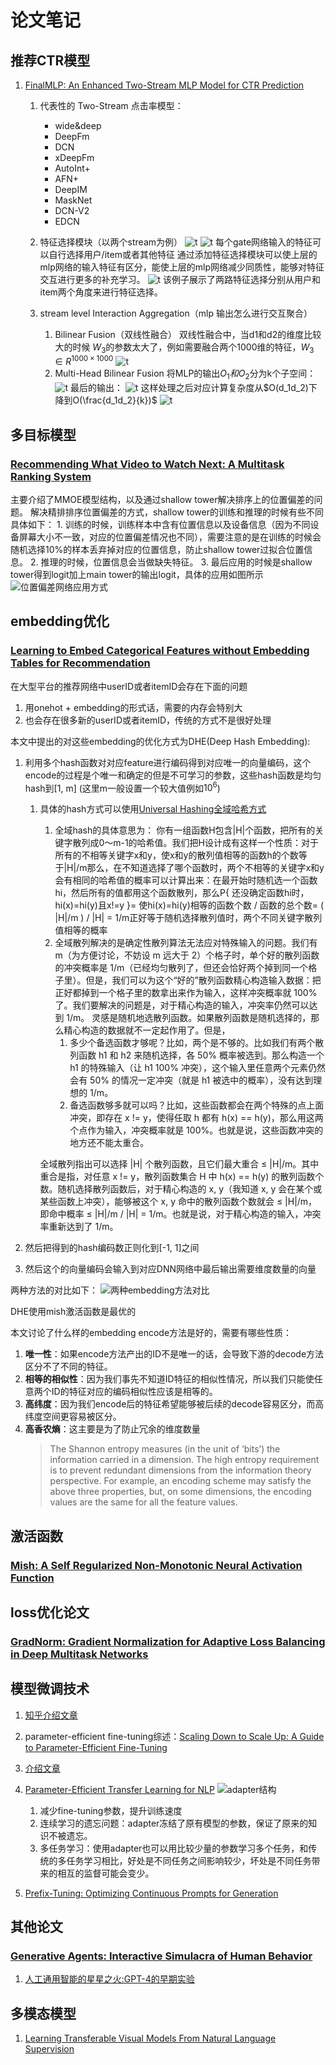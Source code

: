# 论文笔记

## 推荐CTR模型

1. [FinalMLP: An Enhanced Two-Stream MLP Model for CTR Prediction](./%E6%8E%A8%E8%8D%90CTR%E6%A8%A1%E5%9E%8B/FinalMLP-%20An%20Enhanced%20Two-Stream%20MLP%20Model%20for%20CTR%20Prediction.pdf)
   1. 代表性的 Two-Stream 点击率模型：
      * wide&deep
      * DeepFm
      * DCN
      * xDeepFm
      * AutoInt+
      * AFN+
      * DeepIM
      * MaskNet
      * DCN-V2
      * EDCN

   2. 特征选择模块（以两个stream为例）
   ![t](2023-04-25-15-13-37.png)
   ![t](2023-04-25-15-14-33.png)
   每个gate网络输入的特征可以自行选择用户/item或者其他特征
   通过添加特征选择模块可以使上层的mlp网络的输入特征有区分，能使上层的mlp网络减少同质性，能够对特征交互进行更多的补充学习。
   ![t](2023-04-25-15-21-00.png)
   该例子展示了两路特征选择分别从用户和item两个角度来进行特征选择。
   3. stream level Interaction Aggregation（mlp 输出怎么进行交互聚合）
      1. Bilinear Fusion（双线性融合）
      双线性融合中，当d1和d2的维度比较大的时候 $W_3$的参数太大了，例如需要融合两个1000维的特征，$W_3\in R^{1000 \times 1000}$
      ![t](2023-04-25-15-27-07.png)
      2. Multi-Head Bilinear Fusion
      将MLP的输出$O_1和O_2$分为k个子空间：
      ![t](2023-04-25-15-48-37.png)
      最后的输出：
      ![t](2023-04-25-15-49-42.png)
      这样处理之后对应计算复杂度从$O(d_1d_2)下降到O(\frac{d_1d_2}{k})$
      ![t](2023-04-25-15-54-02.png)

## 多目标模型

### [Recommending What Video to Watch Next: A Multitask Ranking System](./%E5%A4%9A%E7%9B%AE%E6%A0%87/Zhao%20%E7%AD%89%20-%202019%20-%20Recommending%20what%20video%20to%20watch%20next%20a%20multitask.pdf)

主要介绍了MMOE模型结构，以及通过shallow tower解决排序上的位置偏差的问题。
解决精排排序位置偏差的方式，shallow tower的训练和推理的时候有些不同具体如下：
    1. 训练的时候，训练样本中含有位置信息以及设备信息（因为不同设备屏幕大小不一致，对应的位置偏差情况也不同），需要注意的是在训练的时候会随机选择10%的样本丢弃掉对应的位置信息，防止shallow tower过拟合位置信息。
    2. 推理的时候，位置信息会当做缺失特征。
    3. 最后应用的时候是shallow tower得到logit加上main tower的输出logit，具体的应用如图所示
    ![位置偏差网络应用方式](2023-04-11-11-10-58.png)

## embedding优化

### [Learning to Embed Categorical Features without Embedding Tables for Recommendation](./embedding%E4%BC%98%E5%8C%96/Learning%20to%20Embed%20Categorical%20Features%20without%20Embedding%20Tables%20for%20Recommendation.pdf)

在大型平台的推荐网络中userID或者itemID会存在下面的问题

1. 用onehot + embedding的形式话，需要的内存会特别大
2. 也会存在很多新的userID或者itemID，传统的方式不是很好处理

本文中提出的对这些embedding的优化方式为DHE(Deep Hash Embedding):

1. 利用多个hash函数对对应feature进行编码得到对应唯一的向量编码，这个encode的过程是个唯一和确定的但是不可学习的参数，这些hash函数是均匀hash到[1, m] (这里m一般设置一个较大值例如$10^6$)
   1. 具体的hash方式可以使用[Universal Hashing全域哈希方式](./embedding%E4%BC%98%E5%8C%96/Universal%20Classes%20of%20Hash%20Functions(extended%20abstract).pdf)
      1. 全域hash的具体意思为：
      你有一组函数H包含|H|个函数，把所有的关键字散列成0～m-1的哈希值。我们把H设计成有这样一个性质：对于所有的不相等关键字x和y，使x和y的散列值相等的函数h的个数等于|H|/m那么，在不知道选择了哪个函数时，两个不相等的关键字x和y会有相同的哈希值的概率可以计算出来：在最开始时随机选一个函数hi，然后所有的值都用这个函数散列，那么P{  还没确定函数hi时，hi(x)=hi(y)且x!=y  }= 使hi(x)=hi(y)相等的函数个数 / 函数的总个数= ( |H|/m ) / |H| = 1/m正好等于随机选择散列值时，两个不同关键字散列值相等的概率
      2. 全域散列解决的是确定性散列算法无法应对特殊输入的问题。我们有 m（为方便讨论，不妨设 m 远大于 2）个格子时，单个好的散列函数的冲突概率是 1/m（已经均匀散列了，但还会恰好两个掉到同一个格子里）。但是，我们可以为这个“好的”散列函数精心构造输入数据：把正好都掉到一个格子里的数拿出来作为输入，这样冲突概率就 100% 了。我们要解决的问题是，对于精心构造的输入，冲突率仍然可以达到 1/m。
      灵感是随机地选散列函数。如果散列函数是随机选择的，那么精心构造的数据就不一定起作用了。但是，
         1. 多少个备选函数才够呢？比如，两个是不够的。比如我们有两个散列函数 h1 和 h2 来随机选择，各 50% 概率被选到。那么构造一个 h1 的特殊输入（让 h1 100% 冲突），这个输入里任意两个元素仍然会有 50% 的情况一定冲突（就是 h1 被选中的概率），没有达到理想的 1/m。
         2. 备选函数够多就可以吗？比如，这些函数都会在两个特殊的点上面冲突，即存在 x != y，使得任取 h 都有 h(x) == h(y)，那么用这两个点作为输入，冲突概率就是 100%。也就是说，这些函数冲突的地方还不能太重合。

      全域散列指出可以选择 |H| 个散列函数，且它们最大重合 ≤ |H|/m。其中重合是指，对任意 x != y，散列函数集合 H 中 h(x) == h(y) 的散列函数个数。随机选择散列函数后，对于精心构造的 x, y（我知道 x, y 会在某个或某些函数上冲突），能够被这个 x, y 命中的散列函数个数就会 ≤ |H|/m，即命中概率 ≤ |H|/m / |H| = 1/m。也就是说，对于精心构造的输入，冲突率重新达到了 1/m。

2. 然后把得到的hash编码数正则化到[-1, 1]之间
3. 然后这个的向量编码会输入到对应DNN网络中最后输出需要维度数量的向量

两种方法的对比如下：
![两种embedding方法对比](2023-04-12-18-01-37.png)

DHE使用mish激活函数是最优的

本文讨论了什么样的embedding encode方法是好的，需要有哪些性质：

1. **唯一性**：如果encode方法产出的ID不是唯一的话，会导致下游的decode方法区分不了不同的特征。
2. **相等的相似性**：因为我们事先不知道ID特征的相似性情况，所以我们只能使任意两个ID的特征对应的编码相似性应该是相等的。
3. **高纬度**：因为我们encode后的特征希望能够被后续的decode容易区分，而高纬度空间更容易被区分。
4. **高香农熵**：这主要是为了防止冗余的维度数量
    > The Shannon entropy measures (in the unit of ‘bits’) the information carried in a dimension. The high entropy requirement is to prevent redundant dimensions from the information theory perspective. For example, an encoding scheme may satisfy the above three properties, but, on some dimensions, the encoding values are the same for all the feature values.

## 激活函数

### [Mish: A Self Regularized Non-Monotonic Neural Activation Function](./%E5%85%B6%E4%BB%96/Mish-%20A%20Self%20Regularized%20Non-Monotonic%20Neural%20Activation%20Function.pdf)

## loss优化论文

### [GradNorm: Gradient Normalization for Adaptive Loss Balancing in Deep Multitask Networks](./%E5%A4%9A%E5%9C%BA%E6%99%AF/Chen%20%E7%AD%89%20-%202018%20-%20GradNorm%20Gradient%20Normalization%20for%20Adaptive%20Loss.pdf)

## 模型微调技术

1. [知乎介绍文章](https://zhuanlan.zhihu.com/p/620618701)

2. parameter-efficient fine-tuning综述：[Scaling Down to Scale Up: A Guide to Parameter-Efficient Fine-Tuning](./%E6%A8%A1%E5%9E%8B%E5%BE%AE%E8%B0%83%E6%8A%80%E6%9C%AF/Scaling%20Down%20to%20Scale%20Up-%20A%20Guide%20to%20Parameter-Efficient%20Fine-Tuning.pdf)

3. [介绍文章](/%E6%A8%A1%E5%9E%8B%E5%BE%AE%E8%B0%83%E6%8A%80%E6%9C%AF/%E8%AE%A9%E5%A4%A9%E4%B8%8B%E6%B2%A1%E6%9C%89%E9%9A%BETuning%E7%9A%84%E5%A4%A7%E6%A8%A1%E5%9E%8B-PEFT%E6%8A%80%E6%9C%AF%E7%AE%80%E4%BB%8B.pdf)

4. [Parameter-Efficient Transfer Learning for NLP](/%E6%A8%A1%E5%9E%8B%E5%BE%AE%E8%B0%83%E6%8A%80%E6%9C%AF/Parameter-Efficient%20Transfer%20Learning%20for%20NLP.pdf)
![adapter结构](2023-04-20-10-55-11.png)
   1. 减少fine-tuning参数，提升训练速度
   2. 连续学习的遗忘问题：adapter冻结了原有模型的参数，保证了原来的知识不被遗忘。
   3. 多任务学习：使用adapter也可以用比较少量的参数学习多个任务，和传统的多任务学习相比，好处是不同任务之间影响较少，坏处是不同任务带来的相互的监督可能会变少。

5. [Prefix-Tuning: Optimizing Continuous Prompts for Generation](./%E6%A8%A1%E5%9E%8B%E5%BE%AE%E8%B0%83%E6%8A%80%E6%9C%AF/Prefix-Tuning-%20Optimizing%20Continuous%20Prompts%20for%20Generation.pdf)

## 其他论文

### [Generative Agents: Interactive Simulacra of Human Behavior](./%E5%85%B6%E4%BB%96/Generative%20Agents-%20Interactive%20Simulacra%20of%20Human%20Behavior.pdf)

1. [人工通用智能的星星之火:GPT-4的早期实验](./%E5%85%B6%E4%BB%96/%E4%BA%BA%E5%B7%A5%E9%80%9A%E7%94%A8%E6%99%BA%E8%83%BD%E7%9A%84%E6%98%9F%E6%98%9F%E4%B9%8B%E7%81%AB-GPT-4%E7%9A%84%E6%97%A9%E6%9C%9F%E5%AE%9E%E9%AA%8C.pdf)

## 多模态模型

1. [Learning Transferable Visual Models From Natural Language Supervision](./%E5%A4%9A%E6%A8%A1%E6%80%81/Learning%20transferable%20visual%20models%20from%20natural%20language%20supervision.pdf)